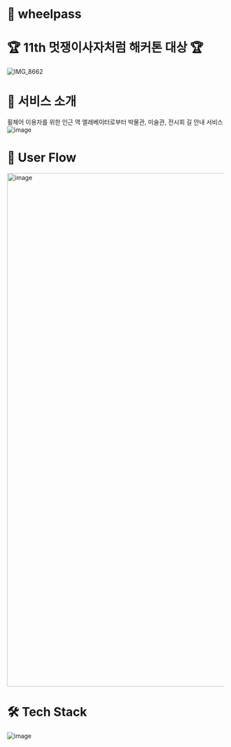 # 🎡 wheelpass

# 🏆 11th 멋쟁이사자처럼 해커톤 대상 🏆 
![IMG_8662](https://github.com/BFGGyu/BF-frontend/assets/63959171/3e457787-58f2-4194-8702-6320f62ec4d7)

# 📌 서비스 소개
휠체어 이용자를 위한 인근 역 엘레베이터로부터 박물관, 미술관, 전시회 길 안내 서비스
![image](https://github.com/BFGGyu/BF-frontend/assets/63959171/07b1c14a-bd4c-4ab2-a23e-0be3222bf599)

# 💭 User Flow
<img width="1191" alt="image" src="https://github.com/BFGGyu/BF-frontend/assets/63959171/9e17ffd3-6432-4570-91f6-18ed4cb6a159">

# 🛠️ Tech Stack
![image](https://github.com/BFGGyu/BF-frontend/assets/63959171/dfbfb924-a21b-48b2-bf6a-c012e2286cf3)

